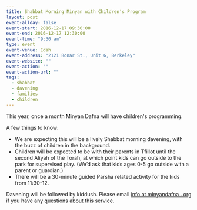 ```yaml
---
title: Shabbat Morning Minyan with Children's Program
layout: post
event-allday: false
event-start: 2016-12-17 09:30:00
event-end: 2016-12-17 12:30:00
event-time: "9:30 am"
type: event
event-venue: Edah
event-address: "2121 Bonar St., Unit G, Berkeley"
event-website: ""
event-action: ""
event-action-url: ""
tags:
  - shabbat
  - davening
  - families
  - children
---
```


This year, once a month Minyan Dafna will have children's programming.

A few things to know:

  - We are expecting this will be a lively Shabbat morning davening, with the buzz of children in the background.
  - Children will be expected to be with their parents in Tfillot until the second Aliyah of the Torah, at which point kids can go outside to the park for supervised play. (We’d ask that kids ages 0-5 go outside with a parent or guardian.)
  - There will be a 30-minute guided Parsha related activity for the kids from 11:30-12.

Davening will be followed by kiddush. Please email [info at minyandafna . org](mailto:info@minyandafna.org) if you have any questions about this service.